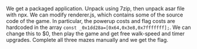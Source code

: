 We get a packaged application. Unpack using 7zip, then unpack asar file with npx. We can modify renderer.js, which contains some of the source code of the game. In particular, the powerup costs and flag costs are hardcoded in the array `const _0x1dd28a=[0x64,0x3e8,0x7fffffff];`. We can change this to $0, then play the game and get free walk-speed and timer upgrades. Complete all three mazes manually and we get the flag.
